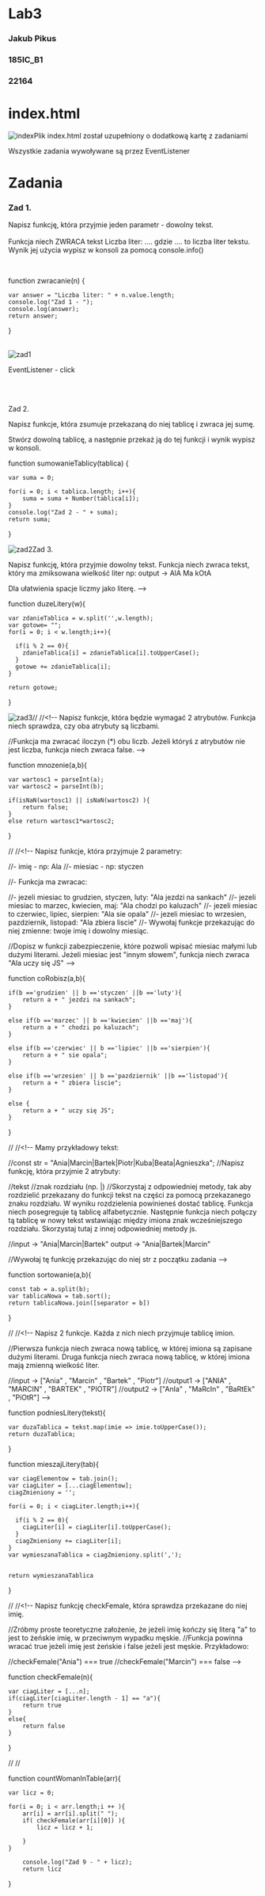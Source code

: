 # Lab3





<h3>Jakub Pikus</h3>
<h3>185IC_B1</h3>
<h3>22164</h3>


# index.html

<img src="zrzuty/index.png" alt="index"  style="float: left;" />

<p>Plik index.html został uzupełniony o dodatkową kartę z zadaniami</p>

<p>Wszystkie zadania wywoływane są przez EventListener</p>





# Zadania


<h3>Zad 1.</h3>

<p>Napisz funkcję, która przyjmie jeden parametr - dowolny tekst. <br><br>Funkcja niech ZWRACA tekst Liczba liter: .... gdzie .... to liczba liter tekstu. Wynik jej użycia wypisz w konsoli za pomocą console.info()</p>
<br>


function zwracanie(n) {

	var answer = "Liczba liter: " + n.value.length;
	console.log("Zad 1 - ");
	console.log(answer);
	return answer;
}

<br>
<img src="zrzuty/zad1.png" alt="zad1" style="float: left;" />
<br>
<p>EventListener - click</p>
<br><br>





Zad 2.

Napisz funkcje, która zsumuje przekazaną do niej tablicę i zwraca jej sumę. 

Stwórz dowolną tablicę, a następnie przekaż ją do tej funkcji i wynik wypisz w konsoli.



function sumowanieTablicy(tablica) {

	var suma = 0;

	for(i = 0; i < tablica.length; i++){
		suma = suma + Number(tablica[i]);
	}
	console.log("Zad 2 - " + suma);
	return suma;
}


<img src="zrzuty/zad2.png" alt="zad2"  style="float: left;" />


Zad 3.

Napisz funkcję, która przyjmie dowolny tekst. Funkcja niech zwraca tekst, który ma zmiksowana wielkość liter np: output -> AlA Ma kOtA     

Dla ułatwienia spacje liczmy jako literę. -->


function duzeLitery(w){
	
	var zdanieTablica = w.split('',w.length);
	var gotowe= "";
	for(i = 0; i < w.length;i++){

	  if(i % 2 == 0){
		zdanieTablica[i] = zdanieTablica[i].toUpperCase();
	  }
	  gotowe += zdanieTablica[i];
	}
	
	return gotowe;
}


<img src="zrzuty/zad3.png" alt="zad3"  style="float: left;" />

//<!-- Zad 4 -->
//<!-- Napisz funkcje, która będzie wymagać 2 atrybutów. Funkcja niech sprawdza, czy oba atrybuty są liczbami. 

//Funkcja ma zwracać iloczyn (*) obu liczb. Jeżeli któryś z atrybutów nie jest liczba, funkcja niech zwraca false. -->    


function mnozenie(a,b){

	var wartosc1 = parseInt(a);
	var wartosc2 = parseInt(b);

	if(isNaN(wartosc1) || isNaN(wartosc2) ){
		return false;
	}
	else return wartosc1*wartosc2;
}

//<!-- Zad 5 -->
//<!-- Napisz funkcje, która przyjmuje 2 parametry:

//- imię - np: Ala
//- miesiac - np: styczen

//- Funkcja ma zwracac:

//- jezeli miesiac to grudzien, styczen, luty: "Ala jezdzi na sankach"
//- jezeli miesiac to marzec, kwiecien, maj: "Ala chodzi po kaluzach"
//- jezeli miesiac to czerwiec, lipiec, sierpien: "Ala sie opala"
//- jezeli miesiac to wrzesien, pazdziernik, listopad: "Ala zbiera liscie"
//- Wywołaj funkcje przekazując do niej zmienne: twoje imię i dowolny miesiąc.

//Dopisz w funkcji zabezpieczenie, które pozwoli wpisać miesiac małymi lub dużymi literami. Jeżeli miesiac jest "innym słowem", funkcja niech zwraca "Ala uczy się JS" -->   



function coRobisz(a,b){

	if(b =='grudzien' || b =='styczen' ||b =='luty'){
		return a + " jezdzi na sankach";
	}

	else if(b =='marzec' || b =='kwiecien' ||b =='maj'){
		return a + " chodzi po kaluzach";
	}

	else if(b =='czerwiec' || b =='lipiec' ||b =='sierpien'){
		return a + " sie opala";
	}

	else if(b =='wrzesien' || b =='pazdziernik' ||b =='listopad'){
		return a + " zbiera liscie";
	}

	else {
		return a + " uczy się JS";
	}
}


//<!-- Zad 6 -->
//<!-- Mamy przykładowy tekst:

//const str = "Ania|Marcin|Bartek|Piotr|Kuba|Beata|Agnieszka";
//Napisz funkcję, która przyjmie 2 atrybuty:

//tekst
//znak rozdziału (np. |)
//Skorzystaj z odpowiedniej metody, tak aby rozdzielić przekazany do funkcji tekst na części za pomocą przekazanego znaku rozdziału. W wyniku rozdzielenia powinieneś dostać tablicę. Funkcja niech posegreguje tą tablicę alfabetycznie. Następnie funkcja niech połączy tą tablicę w nowy tekst wstawiając między imiona znak wcześniejszego rozdziału. Skorzystaj tutaj z innej odpowiedniej metody js.

//input -> "Ania|Marcin|Bartek" output -> "Ania|Bartek|Marcin"

//Wywołaj tę funkcję przekazując do niej str z początku zadania  --> 



function sortowanie(a,b){

	const tab = a.split(b);
	var tablicaNowa = tab.sort();
	return tablicaNowa.join([separator = b])

}


//<!-- Zad 7 -->
//<!-- Napisz 2 funkcje. Każda z nich niech przyjmuje tablicę imion.

//Pierwsza funkcja niech zwraca nową tablicę, w której imiona są zapisane dużymi literami. Druga funkcja niech zwraca nową tablicę, w której imiona mają zmienną wielkość liter.

//input -> ["Ania" , "Marcin" , "Bartek" , "Piotr"]
//output1 -> ["ANIA" , "MARCIN" , "BARTEK" , "PIOTR"]
//output2 -> ["AnIa" , "MaRcIn" , "BaRtEk" , "PiOtR"]  --> 


function podniesLitery(tekst){
	
	var duzaTablica = tekst.map(imie => imie.toUpperCase());
	return duzaTablica;
}



function mieszajLitery(tab){

	
	var ciagElementow = tab.join();
	var ciagLiter = [...ciagElementow];
	ciagZmieniony = '';

	for(i = 0; i < ciagLiter.length;i++){

	  if(i % 2 == 0){
		ciagLiter[i] = ciagLiter[i].toUpperCase();
	  }
	  ciagZmieniony += ciagLiter[i];
	}
	var wymieszanaTablica = ciagZmieniony.split(',');

	
	return wymieszanaTablica
	
}


//<!-- Zad 8 -->
//<!-- Napisz funkcję checkFemale, która sprawdza przekazane do niej imię. 

//Zróbmy proste teoretyczne założenie, że jeżeli imię kończy się literą "a" to jest to żeńskie imię, w przeciwnym wypadku męskie. 
//Funkcja powinna wracać true jeżeli imię jest żeńskie i false jeżeli jest męskie. Przykładowo:

//checkFemale("Ania") === true
//checkFemale("Marcin") === false    -->



function checkFemale(n){

	var ciagLiter = [...n];
	if(ciagLiter[ciagLiter.length - 1] == "a"){
		return true
	}
	else{
		return false
	}
}



//<!-- Zad 9 -->
//<!-- Napisz funkcję countWomanInTable(arr), do której przekażesz tablicę userów, którą masz poniżej. 
//Funkcja powinna sprawdzić każdego użytkownika w tablicy i zwrócić ile jest kobiet. Wykorzystaj tutaj funkcję z poprzedniego zadania. 
//Jak pobrać imię z usera? Możesz to osiągnąć za pomocą metody split(). Podziel string na 2 części - uzyskasz tablicę 2 elementów. Pierwszy to imię, drugi to nazwisko -->


function countWomanInTable(arr){

	var licz = 0;

	for(i = 0; i < arr.length;i ++ ){
		arr[i] = arr[i].split(" ");
		if( checkFemale(arr[i][0]) ){
			licz = licz + 1;

		}
	}

		console.log("Zad 9 - " + licz);
		return licz
}















